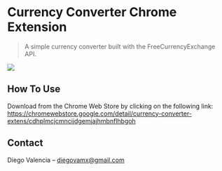 # Currency Converter Chrome Extension
> A simple currency converter built with the FreeCurrencyExchange API.

![](header.png)
## How To Use

Download from the Chrome Web Store by clicking on the following link: https://chromewebstore.google.com/detail/currency-converter-extens/cdhplmcjcmncijdgemjajhmbnflhbgoh

## Contact

Diego Valencia – diegovamx@gmail.com



